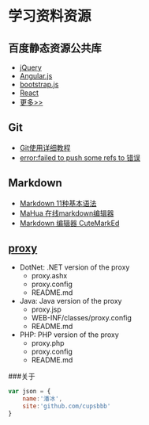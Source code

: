 # 学习资料资源

百度静态资源公共库
---
* [jQuery](http://apps.bdimg.com/libs/jquery/2.1.4/jquery.min.js)
* [Angular.js](http://apps.bdimg.com/libs/angular.js/1.4.6/angular.min.js)
* [bootstrap.js](http://apps.bdimg.com/libs/bootstrap/3.3.4/js/bootstrap.min.js)
* [React](http://apps.bdimg.com/libs/react/0.10.0/react.min.js)
* [更多>>](http://cdn.code.baidu.com/)

Git 
---
* [Git使用详细教程](http://www.admin10000.com/document/5374.html)
* [error:failed to push some refs to 错误](md1.md)

Markdown
---
* [Markdown 11种基本语法](http://www.cnblogs.com/hnrainll/p/3514637.html)
* [MaHua 在线markdown编辑器](http://mahua.jser.me/)
* [Markdown 编辑器 CuteMarkEd](http://freecode.com/projects/cutemarked)

[proxy](md2.md)
---
* DotNet: .NET version of the proxy
	* proxy.ashx
	* proxy.config	
	* README.md
* Java: Java version of the proxy
	* proxy.jsp
	* WEB-INF/classes/proxy.config
	* README.md
* PHP: PHP version of the proxy
	* proxy.php
	* proxy.config
	* README.md


###关于
```javascript
var json = {
	name:'潘冰',
	site:'github.com/cupsbbb'
}
```